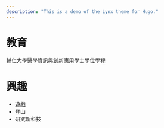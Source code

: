 ```yaml
---
description: "This is a demo of the Lynx theme for Hugo."
---
```


# 教育
輔仁大學醫學資訊與創新應用學士學位學程

# 興趣
* 遊戲
* 登山
* 研究新科技